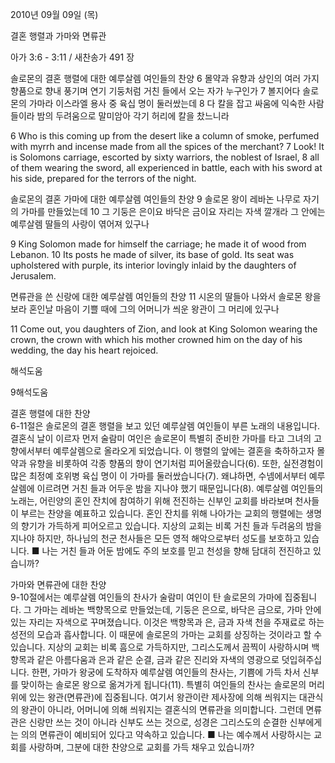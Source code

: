 2010년 09월 09일 (목)

결혼 행렬과 가마와 면류관



아가 3:6 - 3:11 / 새찬송가 491 장


솔로몬의 결혼 행렬에 대한 예루살렘 여인들의 찬양 
6 몰약과 유향과 상인의 여러 가지 향품으로 향내 풍기며 연기 기둥처럼 거친 들에서 오는 자가 누구인가 7 볼지어다 솔로몬의 가마라 이스라엘 용사 중 육십 명이 둘러쌌는데 8 다 칼을 잡고 싸움에 익숙한 사람들이라 밤의 두려움으로 말미암아 각기 허리에 칼을 찼느니라



6 Who is this coming up from the desert like a column of smoke, perfumed with myrrh and incense made from all the spices of the merchant? 7 Look! It is Solomons carriage, escorted by sixty warriors, the noblest of Israel, 8 all of them wearing the sword, all experienced in battle, each with his sword at his side, prepared for the terrors of the night. 

솔로몬의 결혼 가마에 대한 예루살렘 여인들의 찬양
9 솔로몬 왕이 레바논 나무로 자기의 가마를 만들었는데 10 그 기둥은 은이요 바닥은 금이요 자리는 자색 깔개라 그 안에는 예루살렘 딸들의 사랑이 엮어져 있구나


9 King Solomon made for himself the carriage; he made it of wood from Lebanon. 10 Its posts he made of silver, its base of gold. Its seat was upholstered with purple, its interior lovingly inlaid by the daughters of Jerusalem.

면류관을 쓴 신랑에 대한 예루살렘 여인들의 찬양
11 시온의 딸들아 나와서 솔로몬 왕을 보라 혼인날 마음이 기쁠 때에 그의 어머니가 씌운 왕관이 그 머리에 있구나 


11 Come out, you daughters of Zion, and look at King Solomon wearing the crown, the crown with which his mother crowned him on the day of his wedding, the day his heart rejoiced.

해석도움





9해석도움

결혼 행렬에 대한 찬양  
6-11절은 솔로몬의 결혼 행렬을 보고 있던 예루살렘 여인들이 부른 노래의 내용입니다. 결혼식 날이 이르자 먼저 술람미 여인은 솔로몬이 특별히 준비한 가마를 타고 그녀의 고향에서부터 예루살렘으로 올라오게 되었습니다. 이 행렬의 앞에는 결혼을 축하하고자 몰약과 유향을 비롯하여 각종 향품의 향이 연기처럼 피어올랐습니다(6). 또한, 실전경험이 많은 최정예 호위병 육십 명이 이 가마를 둘러쌌습니다(7). 왜냐하면, 수넴에서부터 예루살렘에 이르려면 거친 들과 어두운 밤을 지나야 했기 때문입니다(8). 예루살렘 여인들의 노래는, 어린양의 혼인 잔치에 참여하기 위해 전진하는 신부인 교회를 바라보며 천사들이 부르는 찬양을 예표하고 있습니다. 혼인 잔치를 위해 나아가는 교회의 행렬에는 생명의 향기가 가득하게 피어오르고 있습니다. 지상의 교회는 비록 거친 들과 두려움의 밤을 지나야 하지만, 하나님의 천군 천사들은 모든 영적 해악으로부터 성도를 보호하고 있습니다. 
■ 나는 거친 들과 어둔 밤에도 주의 보호를 믿고 천성을 향해 담대히 전진하고 있습니까?  

가마와 면류관에 대한 찬양  
9-10절에서는 예루살렘 여인들의 찬사가 술람미 여인이 탄 솔로몬의 가마에 집중됩니다. 그 가마는 레바논 백향목으로 만들었는데, 기둥은 은으로, 바닥은 금으로, 가마 안에 있는 자리는 자색으로 꾸며졌습니다. 이것은 백향목과 은, 금과 자색 천을 주재료로 하는 성전의 모습과 흡사합니다. 이 때문에 솔로몬의 가마는 교회를 상징하는 것이라고 할 수 있습니다. 지상의 교회는 비록 흠으로 가득하지만, 그리스도께서 끔찍이 사랑하시며 백향목과 같은 아름다움과 은과 같은 순결, 금과 같은 진리와 자색의 영광으로 덧입혀주십니다. 한편, 가마가 왕궁에 도착하자 예루살렘 여인들의 찬사는, 기쁨에 가득 차서 신부를 맞이하는 솔로몬 왕으로 옮겨가게 됩니다(11). 특별히 여인들의 찬사는 솔로몬의 머리 위에 있는 왕관(면류관)에 집중됩니다. 여기서 왕관이란 제사장에 의해 씌워지는 대관식의 왕관이 아니라, 어머니에 의해 씌워지는 결혼식의 면류관을 의미합니다. 그런데 면류관은 신랑만 쓰는 것이 아니라 신부도 쓰는 것으로, 성경은 그리스도의 순결한 신부에게는 의의 면류관이 예비되어 있다고 약속하고 있습니다.
■ 나는 예수께서 사랑하시는 교회를 사랑하며, 그분에 대한 찬양으로 교회를 가득 채우고 있습니까?